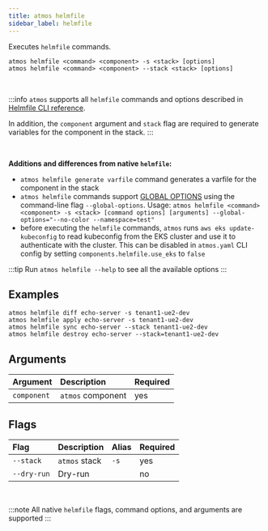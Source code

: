```yaml
---
title: atmos helmfile
sidebar_label: helmfile
---
```


Executes `helmfile` commands.

```shell
atmos helmfile <command> <component> -s <stack> [options]
atmos helmfile <command> <component> --stack <stack> [options]
```

<br/>

:::info
`atmos` supports all `helmfile` commands and options described in [Helmfile CLI reference](https://github.com/helmfile/helmfile#cli-reference).

In addition, the `component` argument and `stack` flag are required to generate variables for the component in the stack.
:::

<br/>

**Additions and differences from native `helmfile`:**

- `atmos helmfile generate varfile` command generates a varfile for the component in the stack
- `atmos helmfile` commands support [GLOBAL OPTIONS](https://github.com/roboll/helmfile#cli-reference) using the command-line flag `--global-options`.
  Usage: `atmos helmfile <command> <component> -s <stack> [command options] [arguments] --global-options="--no-color --namespace=test"`
- before executing the `helmfile` commands, `atmos` runs `aws eks update-kubeconfig` to read kubeconfig from the EKS cluster and use it to
  authenticate with the cluster. This can be disabled in `atmos.yaml` CLI config by setting `components.helmfile.use_eks` to `false`

:::tip
Run `atmos helmfile --help` to see all the available options
:::

## Examples

```shell
atmos helmfile diff echo-server -s tenant1-ue2-dev
atmos helmfile apply echo-server -s tenant1-ue2-dev
atmos helmfile sync echo-server --stack tenant1-ue2-dev
atmos helmfile destroy echo-server --stack=tenant1-ue2-dev
```

## Arguments

| Argument     | Description        | Required |
|:-------------|:-------------------|:---------|
| `component`  | `atmos` component  | yes      |

## Flags

| Flag        | Description   | Alias | Required |
|:------------|:--------------|:------|:---------|
| `--stack`   | `atmos` stack | `-s`  | yes      |
| `--dry-run` | Dry-run       |       | no       |

<br/>

:::note
All native `helmfile` flags, command options, and arguments are supported
:::
